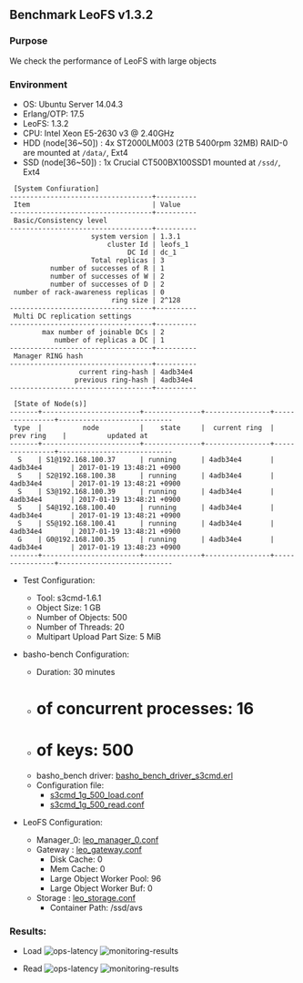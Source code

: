 ## Benchmark LeoFS v1.3.2

### Purpose
We check the performance of LeoFS with large objects

### Environment

* OS: Ubuntu Server 14.04.3
* Erlang/OTP: 17.5
* LeoFS: 1.3.2
* CPU: Intel Xeon E5-2630 v3 @ 2.40GHz
* HDD (node[36~50]) : 4x ST2000LM003 (2TB 5400rpm 32MB) RAID-0 are mounted at `/data/`, Ext4
* SSD (node[36~50]) : 1x Crucial CT500BX100SSD1 mounted at `/ssd/`, Ext4

```
 [System Confiuration]
-----------------------------------+----------
 Item                              | Value
-----------------------------------+----------
 Basic/Consistency level
-----------------------------------+----------
                    system version | 1.3.1
                        cluster Id | leofs_1
                             DC Id | dc_1
                    Total replicas | 3
          number of successes of R | 1
          number of successes of W | 2
          number of successes of D | 2
 number of rack-awareness replicas | 0
                         ring size | 2^128
-----------------------------------+----------
 Multi DC replication settings
-----------------------------------+----------
        max number of joinable DCs | 2
           number of replicas a DC | 1
-----------------------------------+----------
 Manager RING hash
-----------------------------------+----------
                 current ring-hash | 4adb34e4
                previous ring-hash | 4adb34e4
-----------------------------------+----------

 [State of Node(s)]
-------+------------------------+--------------+----------------+----------------+----------------------------
 type  |          node          |    state     |  current ring  |   prev ring    |          updated at
-------+------------------------+--------------+----------------+----------------+----------------------------
  S    | S1@192.168.100.37      | running      | 4adb34e4       | 4adb34e4       | 2017-01-19 13:48:21 +0900
  S    | S2@192.168.100.38      | running      | 4adb34e4       | 4adb34e4       | 2017-01-19 13:48:21 +0900
  S    | S3@192.168.100.39      | running      | 4adb34e4       | 4adb34e4       | 2017-01-19 13:48:21 +0900
  S    | S4@192.168.100.40      | running      | 4adb34e4       | 4adb34e4       | 2017-01-19 13:48:21 +0900
  S    | S5@192.168.100.41      | running      | 4adb34e4       | 4adb34e4       | 2017-01-19 13:48:21 +0900
  G    | G0@192.168.100.35      | running      | 4adb34e4       | 4adb34e4       | 2017-01-19 13:48:23 +0900
-------+------------------------+--------------+----------------+----------------+----------------------------

```

* Test Configuration:
    * Tool: s3cmd-1.6.1
    * Object Size: 1 GB
    * Number of Objects: 500
    * Number of Threads: 20
    * Multipart Upload Part Size: 5 MiB

* basho-bench Configuration:
    * Duration: 30 minutes
    * # of concurrent processes: 16
    * # of keys: 500
    * basho_bench driver: [basho_bench_driver_s3cmd.erl](https://github.com/leo-project/basho_bench/blob/s3cmd/src/basho_bench_driver_s3cmd.erl)
    * Configuration file: 
        * [s3cmd_1g_500_load.conf](load/s3cmd_1g_500_load.conf)
        * [s3cmd_1g_500_read.conf](read/s3cmd_1g_500_read.conf)

* LeoFS Configuration:
    * Manager_0: [leo_manager_0.conf](conf/G0/leo_manager.conf)
    * Gateway  : [leo_gateway.conf](conf/G0/leo_gateway.conf)
        * Disk Cache: 0
        * Mem Cache:  0
        * Large Object Worker Pool: 96
        * Large Object Worker Buf:  0
    * Storage  : [leo_storage.conf](conf/S0/leo_storage.conf)
        * Container Path: /ssd/avs

### Results:
* Load
    ![ops-latency](load/summary.png)
    ![monitoring-results](load/grafana.png)

* Read
    ![ops-latency](read/summary.png)
    ![monitoring-results](read/grafana.png)
